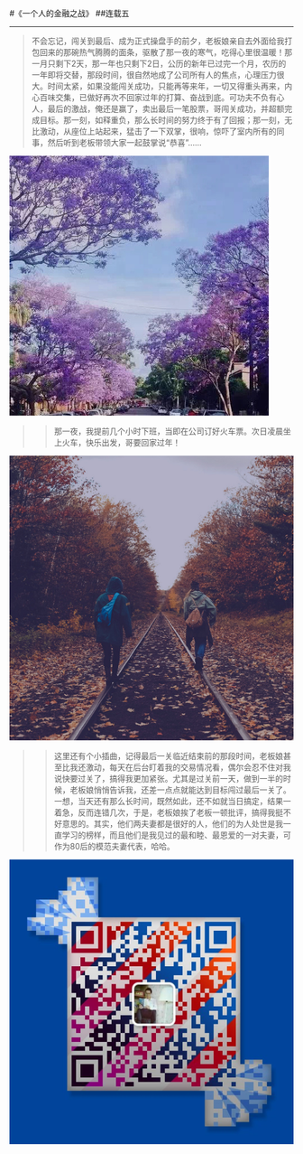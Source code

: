 #《一个人的金融之战》
##连载五
***
>不会忘记，闯关到最后、成为正式操盘手的前夕，老板娘亲自去外面给我打包回来的那碗热气腾腾的面条，驱散了那一夜的寒气，吃得心里很温暖！那一月只剩下2天，那一年也只剩下2日，公历的新年已过完一个月，农历的一年即将交替，那段时间，很自然地成了公司所有人的焦点，心理压力很大。时间太紧，如果没能闯关成功，只能再等来年，一切又得重头再来，内心百味交集，已做好再次不回家过年的打算、奋战到底。可功夫不负有心人，最后的激战，俺还是赢了，卖出最后一笔股票，哥闯关成功，并超额完成目标。那一刻，如释重负，那么长时间的努力终于有了回报；那一刻，无比激动，从座位上站起来，猛击了一下双掌，很响，惊吓了室内所有的同事，然后听到老板带领大家一起鼓掌说“恭喜”……﻿﻿﻿﻿﻿﻿﻿
> 

![](./_image/梦回春天.jpg)
>>那一夜，我提前几个小时下班，当即在公司订好火车票。次日凌晨坐上火车，快乐出发，哥要回家过年！﻿﻿﻿﻿﻿﻿﻿

![](./_image/少年游.jpg)

>>这里还有个小插曲，记得最后一关临近结束前的那段时间，老板娘甚至比我还激动，每天在后台盯着我的交易情况看，偶尔会忍不住对我说快要过关了，搞得我更加紧张。尤其是过关前一天，做到一半的时候，老板娘悄悄告诉我，还差一点点就能达到目标闯过最后一关了。一想，当天还有那么长时间，既然如此，还不如就当日搞定，结果一着急，反而连错几次，于是，老板娘挨了老板一顿批评，搞得我挺不好意思的。其实，他们两夫妻都是很好的人，他们的为人处世是我一直学习的榜样，而且他们是我见过的最和睦、最恩爱的一对夫妻，可作为80后的模范夫妻代表，哈哈。﻿﻿﻿﻿﻿﻿﻿﻿


![](./_image/weixinerweima.jpeg)

>


